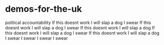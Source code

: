 # demos-for-the-uk
political accountability
If this doesnt work I will slap a dog
I swear
If this doesnt work I will slap a dog
I swear
If this doesnt work I will slap a dog
If this doesnt work I will slap a dog
I swear
If this doesnt work I will slap a dog
I swear
I swear
I swear
I swear